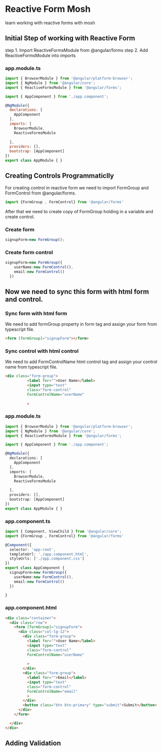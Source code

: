 # Reactive Form Mosh
 learn working with reactive forms with mosh 

## Initial Step of working with Reactive Form
step 1. Import ReactiveFormsModule from @angular/forms
step 2. Add ReactiveFormsModule into imports

### app.module.ts
```javascript
import { BrowserModule } from '@angular/platform-browser';
import { NgModule } from '@angular/core';
import { ReactiveFormsModule } from '@angular/forms';

import { AppComponent } from './app.component';

@NgModule({
  declarations: [
    AppComponent
  ],
  imports: [
    BrowserModule,
    ReactiveFormsModule
   
  ],
  providers: [],
  bootstrap: [AppComponent]
})
export class AppModule { }

```

## Creating Controls Programmaticlly
For creating control in reactive form we need to import FormGroup and FormControl from @angular/forms.
```typescript
import {FormGroup , FormControl} from '@angular/forms'
```

After that we need to create copy of FormGroup holding in a variable and create control.

### Create form
```typescript
signupForm=new FormGroup();
```

### Create form control
```typescript
signupForm=new FormGroup({
    userName:new FormControl(),
    email:new FormControl()
  })
```

## Now we need to sync this form with html form and control.

### Sync form with html form
We need to add formGroup property in form tag and assign your form from typescript file.
```html
<form [formGroup]="signupForm"></form>
```

### Sync control with html control
We need to add FormControlName html control tag and assign your control name from typescript file.
```html
<div class="form-group">
          <label for="">User Name</label>
          <input type="text" 
          class="form-control"
          FormControlName="userName"
          
          >
```

### app.module.ts
```typescript
import { BrowserModule } from '@angular/platform-browser';
import { NgModule } from '@angular/core';
import { ReactiveFormsModule } from '@angular/forms';

import { AppComponent } from './app.component';

@NgModule({
  declarations: [
    AppComponent
  ],
  imports: [
    BrowserModule,
    ReactiveFormsModule
   
  ],
  providers: [],
  bootstrap: [AppComponent]
})
export class AppModule { }

```
### app.component.ts
```typescript
import { Component, ViewChild } from '@angular/core';
import {FormGroup , FormControl} from '@angular/forms'

@Component({
  selector: 'app-root',
  templateUrl: './app.component.html',
  styleUrls: ['./app.component.css']
})
export class AppComponent {
  signupForm=new FormGroup({
    userName:new FormControl(),
    email:new FormControl()
  })

}


```
### app.component.html
```html
<div class="container">
  <div class="row">
    <form [formGroup]="signupForm">
      <div class="col-lg-12">
        <div class="form-group">
          <label for="">User Name</label>
          <input type="text" 
          class="form-control"
          FormControlName="userName"
          
          >
        </div>
        <div class="form-group">
          <label for="">Email</label>
          <input type="text" 
          class="form-control"
          FormControlName="email"
          >
        </div>
        <button class="btn btn-primary" type="submit">Submit</button>
      </div>
    </form>

  </div>
</div>
```

## Adding Validation